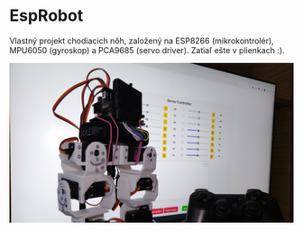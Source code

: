# EspRobot

Vlastný projekt chodiacich nôh, založený na ESP8266 (mikrokontrolér), MPU6050 (gyroskop) a PCA9685 (servo driver). Zatiaľ ešte v plienkach :).

![github-small](https://github.com/mariokompan/EspRobot/blob/main/legs_foto.png)

 <a data-type="iframe" href="https://drive.google.com/file/d/1dWBSt06ycjtu9CvamTNXyVLjqP8oKVRD/view?usp=share_link" data-fancybox="gallery-video">

